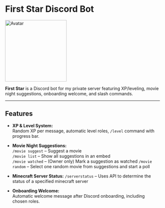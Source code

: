 # First Star Discord Bot

<img src="https://cdn.discordapp.com/avatars/1380866802720182463/b499bbdfd7719635abf1c89c091d2fdd.png?size=1024" alt="Avatar" width="200"/>


**First Star** is a Discord bot for my private server featuring XP/leveling, movie night suggestions, onboarding welcome, and slash commands.

---

## Features

- **XP & Level System:**  
  Random XP per message, automatic level roles, `/level` command with progress bar.

- **Movie Night Suggestions:**  
  `/movie suggest` – Suggest a movie  
  `/movie list` – Show all suggestions in an embed  
  `/movie watched` – (Owner only) Mark a suggestion as watched
  `/movie random` – Select one random movie from suggestions and start a poll

- **Minecraft Server Status:**
  `/serverstatus` – Uses API to determine the status of a specified minecraft server
  
- **Onboarding Welcome:**  
  Automatic welcome message after Discord onboarding, including chosen roles.
